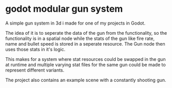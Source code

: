 # godot modular gun system

A simple gun system in 3d i made for one of my projects in Godot.

The idea of it is to seperate the data of the gun from the functionality, so the functionality is in a spatial node
while the stats of the gun like fire rate, name and bullet speed is stored in a seperate resource. The Gun node then uses those stats in it's logic.

This makes for a system where stat resources could be swapped in the gun at runtime and multiple varying stat files for the same gun could be made to represent
different variants.

The project also contains an example scene with a constantly shooting gun.
